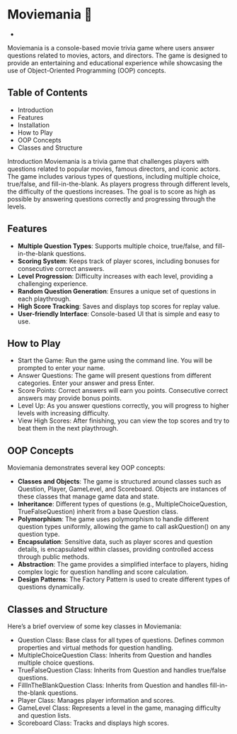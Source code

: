 # Moviemania 🎥
-

Moviemania is a console-based movie trivia game where users answer questions related to movies, actors, and directors. The game is designed to provide an entertaining and educational experience while showcasing the use of Object-Oriented Programming (OOP) concepts.

## Table of Contents
- Introduction
- Features
- Installation
- How to Play
- OOP Concepts
- Classes and Structure

Introduction
Moviemania is a trivia game that challenges players with questions related to popular movies, famous directors, and iconic actors. The game includes various types of questions, including multiple choice, true/false, and fill-in-the-blank. As players progress through different levels, the difficulty of the questions increases. The goal is to score as high as possible by answering questions correctly and progressing through the levels.

## Features
- **Multiple Question Types**: Supports multiple choice, true/false, and fill-in-the-blank questions.
- **Scoring System**: Keeps track of player scores, including bonuses for consecutive correct answers.
- **Level Progression**: Difficulty increases with each level, providing a challenging experience.
- **Random Question Generation**: Ensures a unique set of questions in each playthrough.
- **High Score Tracking**: Saves and displays top scores for replay value.
- **User-friendly Interface**: Console-based UI that is simple and easy to use.

## How to Play
- Start the Game: Run the game using the command line. You will be prompted to enter your name.
- Answer Questions: The game will present questions from different categories. Enter your answer and press Enter.
- Score Points: Correct answers will earn you points. Consecutive correct answers may provide bonus points.
- Level Up: As you answer questions correctly, you will progress to higher levels with increasing difficulty.
- View High Scores: After finishing, you can view the top scores and try to beat them in the next playthrough.

## OOP Concepts
Moviemania demonstrates several key OOP concepts:

- **Classes and Objects**: The game is structured around classes such as Question, Player, GameLevel, and Scoreboard. Objects are instances of these classes that manage game data and state.
- **Inheritance**: Different types of questions (e.g., MultipleChoiceQuestion, TrueFalseQuestion) inherit from a base Question class.
- **Polymorphism**: The game uses polymorphism to handle different question types uniformly, allowing the game to call askQuestion() on any question type.
- **Encapsulation**: Sensitive data, such as player scores and question details, is encapsulated within classes, providing controlled access through public methods.
- **Abstraction**: The game provides a simplified interface to players, hiding complex logic for question handling and score calculation.
- **Design Patterns**: The Factory Pattern is used to create different types of questions dynamically.


## Classes and Structure
Here’s a brief overview of some key classes in Moviemania:

- Question Class: Base class for all types of questions. Defines common properties and virtual methods for question handling.
- MultipleChoiceQuestion Class: Inherits from Question and handles multiple choice questions.
- TrueFalseQuestion Class: Inherits from Question and handles true/false questions.
- FillInTheBlankQuestion Class: Inherits from Question and handles fill-in-the-blank questions.
- Player Class: Manages player information and scores.
- GameLevel Class: Represents a level in the game, managing difficulty and question lists.
- Scoreboard Class: Tracks and displays high scores.